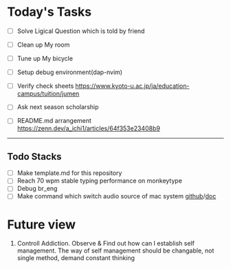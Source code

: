 # Today's Tasks

- [ ] Solve Ligical Question which is told by friend
- [ ] Clean up My room
- [ ] Tune up My bicycle
- [ ] Setup debug environment(dap-nvim)
- [ ] Verify check sheets <https://www.kyoto-u.ac.jp/ja/education-campus/tuition/jumen>
- [ ] Ask next season scholarship
- [ ] README.md arrangement <https://zenn.dev/a_ichi1/articles/64f353e23408b9>


---

## Todo Stacks

- [ ] Make template.md for this repository
- [ ] Reach 70 wpm stable typing performance on monkeytype
- [ ] Debug br_eng
- [ ] Make command which switch audio source of mac system [github](https://github.com/deweller/switchaudio-osx/blob/master/audio_switch.h)/[doc](https://developer.apple.com/documentation/coreaudio)

# Future view

1. Controll Addiction. Observe & Find out how can I establish self management. The way of self management should be changable, not single method, demand constant thinking
